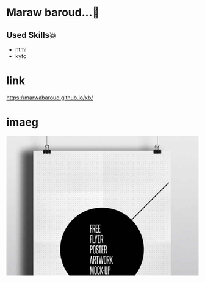 # Maraw baroud...:girl:
## Used Skills:boom:
* html
* kytc
# link
https://marwabaroud.github.io/xb/
# imaeg
![](img/portfolio/1.jpg)
